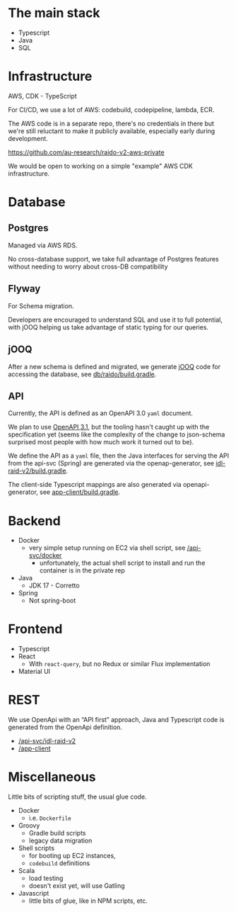
# The main stack

* Typescript
* Java 
* SQL 


# Infrastructure

AWS, CDK - TypeScript

For CI/CD, we use a lot of AWS: codebuild, codepipeline, lambda, ECR.

The AWS code is in a separate repo, there's no credentials in there but we're
still reluctant to make it publicly available, especially early during 
development.

https://github.com/au-research/raido-v2-aws-private

We would be open to working on a simple "example" AWS CDK infrastructure. 


# Database

## Postgres

Managed via AWS RDS. 

No cross-database support, we take full advantage of Postgres features without 
needing to worry about cross-DB compatibility

##  Flyway 

For Schema migration.

Developers are encouraged to understand SQL and use it to full potential, 
with jOOQ helping us take advantage of static typing for our queries.

##  jOOQ

After a new schema is defined and migrated, we generate
[jOOQ](https://www.jooq.org/) code for accessing
the database, see [db/raido/build.gradle](../api-svc/db/raido/build.gradle).

## API

Currently, the API is defined as an OpenAPI 3.0 `yaml` document.

We plan to use [OpenAPI 3.1](https://www.openapis.org/blog/2021/02/18/openapi-specification-3-1-released), 
but the tooling hasn't caught up with the specification yet (seems like the 
complexity of the change to json-schema surprised most people with how much 
work it turned out to be).

We define the API as a `yaml` file, then the Java interfaces for serving
the API from the api-svc (Spring) are generated via the openap-generator,
see [idl-raid-v2/build.gradle](../api-svc/idl-raid-v2/build.gradle).

The client-side Typescript mappings are also generated via openapi-generator,
see [app-client/build.gradle](../app-client/build.gradle).

# Backend

* Docker 
  * very simple setup running on EC2 via shell script, 
  see [/api-svc/docker](/api-svc/docker)
    * unfortunately, the actual shell script to install and run the container 
      is in the private rep 
* Java
  * JDK 17 - Corretto
* Spring
  * Not spring-boot


# Frontend

* Typescript
* React
  * With `react-query`, but no Redux or similar Flux implementation
* Material UI


# REST

We use OpenApi with an “API first” approach, Java and Typescript code is 
generated from the OpenApi definition.

* [/api-svc/idl-raid-v2](/api-svc/idl-raid-v2)
* [/app-client](/app-client)


# Miscellaneous

Little bits of scripting stuff, the usual glue code.

* Docker
  * i.e. `Dockerfile`
* Groovy
  * Gradle build scripts
  * legacy data migration
* Shell scripts
  * for booting up EC2 instances,
  * `codebuild` definitions
* Scala
  * load testing
  * doesn't exist yet, will use Gatling
* Javascript
  * little bits of glue, like in NPM scripts, etc.


